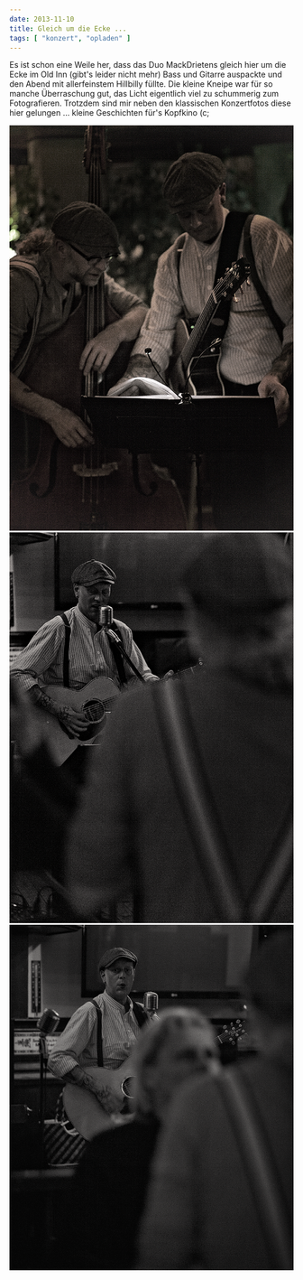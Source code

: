 ```yaml
---
date: 2013-11-10
title: Gleich um die Ecke ...
tags: [ "konzert", "opladen" ]
---
```


Es ist schon eine Weile her, dass das Duo MackDrietens gleich hier um 
die Ecke im Old Inn (gibt's leider nicht mehr) Bass und Gitarre auspackte 
und den Abend mit allerfeinstem Hillbilly füllte. Die kleine Kneipe war 
für so manche Überraschung gut, das Licht eigentlich viel zu schummerig 
zum Fotografieren. Trotzdem sind mir neben den klassischen Konzertfotos 
diese hier gelungen ... kleine Geschichten für's Kopfkino (c;

![](images/20131003-2145-055.png "Was spielen wir jetzt?")
![](images/20131003-2142-046.png "Solo I")
![](images/20131003-2141-042.png "Solo II")
